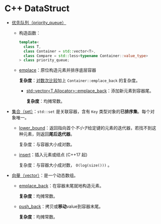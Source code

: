 # C++ DataStruct

- [优先队列（priority_queue）](https://zh.cppreference.com/w/cpp/container/priority_queue)

  - 构造函数：

    ```c++
    template<
      class T,
      class Container = std::vector<T>,
      class Compare = std::less<typename Container::value_type>
    > class priority_queue;
    ```

  - [emplace](https://zh.cppreference.com/w/cpp/container/priority_queue/emplace)：原位构造元素并排序底层容器

    **复杂度**：<u>对数次比较</u>加上 `Container::emplace_back` 的复杂度。

    - [std::vector<T,Allocator>::emplace_back](https://zh.cppreference.com/w/cpp/container/vector/emplace_back)：添加新元素到容器尾。

      **复杂度**：均摊常数。

- [集合（set）](https://zh.cppreference.com/w/cpp/container/set)：`std::set` 是关联容器，含有 `Key` 类型对象的**已排序集**。每个对象唯一。

  - [lower_bound](https://zh.cppreference.com/w/cpp/container/set/lower_bound)：返回指向首个*不小于*给定键的元素的迭代器，若找不到这种元素，则返回**尾后迭代器**。

    复杂度：与容器大小成对数。

  - [insert](https://zh.cppreference.com/w/cpp/container/set/insert)：插入元素或结点 (C++17 起)

    复杂度：与容器大小成对数， `O(log(size()))` 。
  
- [向量（vector）](https://en.cppreference.com/w/cpp/container/vector)：是一个动态数组。

  - [emplace_back](https://zh.cppreference.com/w/cpp/container/vector/emplace_back)：在容器末尾就地构造元素。

    **复杂度**：均摊常数。

  - [push_back](https://zh.cppreference.com/w/cpp/container/vector/push_back)：拷贝或**移动**value到容器末尾。

    **复杂度**：均摊常数。




